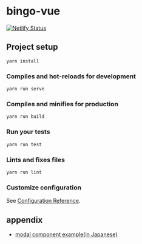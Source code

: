 # bingo-vue

[![Netlify Status](https://api.netlify.com/api/v1/badges/665b1b3a-bb1d-45d3-92fc-ce519072980d/deploy-status)](https://app.netlify.com/sites/bingo-vue-1ff3e6/deploys)

## Project setup
```
yarn install
```

### Compiles and hot-reloads for development
```
yarn run serve
```

### Compiles and minifies for production
```
yarn run build
```

### Run your tests
```
yarn run test
```

### Lints and fixes files
```
yarn run lint
```

### Customize configuration
See [Configuration Reference](https://cli.vuejs.org/config/).

## appendix
- [modal component example(in Japanese)](https://jp.vuejs.org/v2/examples/modal.html)
